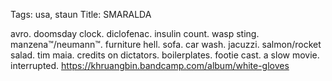 Tags: usa, staun
Title: SMARALDA
  
avro. doomsday clock. diclofenac. insulin count. wasp sting. manzena™/neumann™. furniture hell. sofa. car wash. jacuzzi. salmon/rocket salad. tim maia. credits on dictators. boilerplates. footie cast. a slow movie. interrupted.
<https://khruangbin.bandcamp.com/album/white-gloves> 